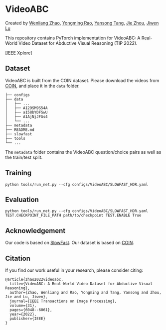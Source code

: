 # VideoABC
Created by [Wenliang Zhao](https://wl-zhao.github.io/), [Yongming Rao](https://raoyongming.github.io/), [Yansong Tang](https://andytang15.github.io/), [Jie Zhou](https://scholar.google.com/citations?user=6a79aPwAAAAJ&hl=en&authuser=1), [Jiwen Lu](https://scholar.google.com/citations?user=TN8uDQoAAAAJ&hl=en&authuser=1)

This repository contains PyTorch implementation for VideoABC: A Real-World Video Dataset for Abductive Visual Reasoning (TIP 2022).

[[IEEE Xplore]](https://ieeexplore.ieee.org/document/9893026)

## Dataset
VideoABC is built from the COIN dataset. Please download the videos from [COIN](https://coin-dataset.github.io/), and place it in the `data` folder.
```
├── configs
├── data
│   ├── ...
│   ├── A129SM9S54A
│   ├── a158bYDFSwU
│   ├── A1AjNjJFGs4
│   └── ...
├── metadata
├── README.md
├── slowfast
├── tools
└── ...
```
The `metadata` folder contains the VideoABC question/choice pairs as well as the train/test split.

## Training
```
python tools/run_net.py --cfg configs/VideoABC/SLOWFAST_HDR.yaml
```

## Evaluation
```
python tools/run_net.py --cfg configs/VideoABC/SLOWFAST_HDR.yaml TEST.CHECKPOINT_FILE_PATH path/to/checkpoint TEST.ENABLE True
```

## Acknowledgement
Our code is based on [SlowFast](https://github.com/facebookresearch/SlowFast). Our dataset is based on [COIN](https://coin-dataset.github.io/).
## Citation
If you find our work useful in your research, please consider citing:
```
@article{zhao2022videoabc,
  title={VideoABC: A Real-World Video Dataset for Abductive Visual Reasoning},
  author={Zhao, Wenliang and Rao, Yongming and Tang, Yansong and Zhou, Jie and Lu, Jiwen},
  journal={IEEE Transactions on Image Processing},
  volume={31},
  pages={6048--6061},
  year={2022},
  publisher={IEEE}
}
```
